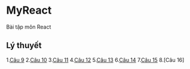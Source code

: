 # MyReact
Bài tập môn React
## Lý thuyết
1.[Câu 9](https://codepen.io/TranDangHai/pen/MWXevjd)
2.[Câu 10](https://codepen.io/TranDangHai/pen/abKZyVN)
3.[Câu 11](https://codepen.io/TranDangHai/pen/gOKmyRb)
4.[Câu 12](https://codepen.io/TranDangHai/pen/xxzaedd)
5.[Câu 13](https://codepen.io/TranDangHai/pen/ZERKeMr)
6.[Câu 14](https://codepen.io/TranDangHai/pen/wvXdJOo)
7.[Câu 15](https://codepen.io/TranDangHai/pen/zYaEpYG)
8.[Câu 16]
